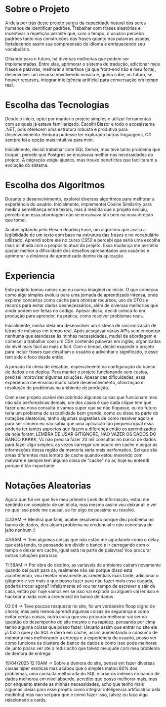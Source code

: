 
# Sobre o Projeto
A ideia por trás deste projeto surgiu da capacidade natural dos seres humanos de identificar padrões. Trabalhar com frases aleatórias e incentivar a repetição permite que, com o tempo, o usuário perceba padrões tanto nas construções das frases quanto nas palavras usadas, fortalecendo assim sua compreensão do idioma e enriquecendo seu vocabulário.

Olhando para o futuro, há diversas melhorias que podem ser implementadas. Entre elas, aprimorar o sistema de tradução, adicionar mais frases e palavras, melhorar a interface (já que front-end não é meu forte), desenvolver um recurso envolvendo música e, quem sabe, no futuro, se houver recursos, integrar inteligência artificial para conversação em tempo real.

# Escolha das Tecnologias

Desde o início, optei por manter o projeto simples e utilizar ferramentas com as quais já estava familiarizado. Escolhi Blazor e todo o ecossistema .NET, pois oferecem uma estrutura robusta e produtiva para desenvolvimento. Embora pudesse ter explorado outras linguagens, C# sempre foi a opção mais intuitiva para mim.

Inicialmente, decidi trabalhar com SQL Server, mas teve tanto problema que troquei, percebi que Postgres se encaixava melhor nas necessidades do projeto. A migração exigiu ajustes, mas trouxe benefícios que facilitaram a evolução do sistema. 

# Escolha dos Algoritmos

Durante o desenvolvimento, explorei diversos algoritmos para melhorar a experiência do usuário. Inicialmente, implementei Cosine Similarity para medir a semelhança entre textos, mas à medida que o projeto evoluiu, percebi que essa abordagem não se encaixava tão bem na nova direção que tomei.

Acabei optando pelo Flesch Reading Ease, um algoritmo que avalia a legibilidade de um texto com base na estrutura das frases e no vocabulário utilizado. Aprendi sobre ele no curso CS50 e percebi que seria uma escolha mais alinhada com o propósito atual do projeto. Essa mudança me permitiu ajustar melhor a dificuldade dos desafios apresentados aos usuários e aprimorar a dinâmica de aprendizado dentro da aplicação.

# Experiencia

Este projeto tomou rumos que eu nunca imaginei no início. O que começou como algo simples evoluiu para uma jornada de aprendizado intensa, onde explorei conceitos como cache para otimizar recursos, uso de DTOs e records para evitar dados desnecessários, além de diversas melhorias que ainda podem ser feitas no código. Apesar disso, decidi colocá-lo em produção para aprender, na prática, como resolver problemas reais.

Inicialmente, minha ideia era desenvolver um sistema de sincronização de letras de músicas em tempo real. Após pesquisar várias APIs sem encontrar nenhuma que atendesse às minhas necessidades, mudei de abordagem e comecei a trabalhar com um CSV contendo palavras em inglês, organizadas do nível mais fácil ao mais difícil. Com o tempo, decidi expandir o projeto para incluir frases que desafiam o usuário a adivinhar o significado, e esse tem sido o foco desde então.

A jornada foi cheia de desafios, especialmente na configuração do banco de dados e no deploy. Para manter o projeto funcionando sem custos, precisei improvisar algumas soluções. Apesar das dificuldades, essa experiência me ensinou muito sobre desenvolvimento, otimização e resolução de problemas no ambiente de produção.

Com esse projeto acabei descobrindo algumas coisas que funcionam mas não são perfomaticas demais, um dos casos é que cada clique tem que fazer uma nova consulta e vamos supor que se não flopasse, eu do futuro teria um problema de escabilidade bem grande, como eu disse na parte de notações aleatorias, tenho algumas sugestões de como resolver agora e para ser sincero eu não sabia que uma aplicação tão pequena igual essa poderia ter tantos aspectos que fazem a diferença então os aprendizados de hoje foram: LEMBRA DE USAR GITIGNORE, NAO VAZER OS DADOS DO BANCO KKKKK, Vc não precisa fazer 20 mil consultas no banco de dados para fazer algo simples, as vezes carregar um pouco em cache e pegar as informações dessa região da memoria seria mais perfomatico. Sei que são areas diferentes mas lembro de cache quando estou mexendo com malware e sempre tem alguma coisa de "cache" no ar, hoje eu entendi porque é tão importante

# Notações Aleatorias

Agora que fui ver que tive meu primeiro Leak de informação, estou me sentindo um completo de um idiota, mas mesmo assim vou deixar ali e ver no que isso pode me causar, se for algo de pessimo eu resolvo.

4:33AM -> Mentira que falei, acabei resolvendo porque deu problema no banco de dados, deu algum problema na credencial e não conectava de jeito nenhum :)

4:55AM -> Tem algumas coisas que não estão me agradando como o delay que está tendo, to pensando em dividir o banco e ir carregando com o tempo e deixar em cache, igual está na parte de palavras! Vou procurar outras soluções para isso

11:38AM -> Por obra do destino, as variaveis de ambiente cairam novamente quando dei push para ca, realmente não sei porque disso está acontecendo, vou resetar novamente as credentials mais tarde, adicionar o gitignore e ver mais o que posso fazer
para não fazer mais essa cagada, poderia trocar agora? Infelizmente só vou ter tempo de escrever e sair de casa, então por hoje vamos ver se isso vai explodir ou alguem vai ler isso e hackear a nada com a credencial do banco de dados

03:04 -> Teve poucas resquests no site, foi um verdadeiro floop digno de chorar, mas pelo menos aprendi algumas coisas de segurança e como evitar certas coisas, outra coisa que vou procurar melhorar vai ser na questão do desempenho do site mesmo e na rapidez, pensando por cima tenho alguma coisas que posso fazer: Usuario assim que entrar no site ele ja faz a query do SQL e deixa em cache, assim aumentando o consumo de memoria mas melhorando a entrega e a experiencia do usuario, posso ver como funciona os clusters de banco de dados e como isso pode melhorar, de junto posso ver ate o redis acho que talvez me ajude com meu problema de demora de entrega.

19/04/2025 12:10AM -> Sobre a demora do site, pensei em fazer diversas coisas hiper exoticas mas acabou que o simples matou 80% dos problemas, uma consulta melhorada do SQL e criar os indexes no banco de dados melhorou em nivel absurdo, acredito que posso melhorar mais, mas por enquanto atende as minhas necessidades, acho que tenho mais algumas ideias para esse projeto como integrar inteligencia artificial(so pela modinha) mas nao sei para que e como fazer isso, talvez eu faça algo relacionado a cards.

